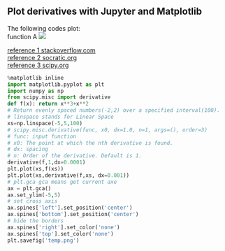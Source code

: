 ## Plot derivatives with Jupyter and Matplotlib

The following codes plot:  
function A <img src="https://render.githubusercontent.com/render/math?math=e^{i \pi} = -1">

[reference 1 stackoverflow.com](https://stackoverflow.com/a/31558968)  
[reference 2 socratic.org](https://socratic.org/questions/how-do-you-find-the-nth-derivative-of-the-function-f-x-x-n)  
[reference 3 scipy.org](https://docs.scipy.org/doc/scipy/reference/generated/scipy.misc.derivative.html)  
```python
%matplotlib inline
import matplotlib.pyplot as plt
import numpy as np
from scipy.misc import derivative
def f(x): return x**3+x**2
# Return evenly spaced numbers(-2,2) over a specified interval(100).
# linspace stands for Linear Space
xs=np.linspace(-5,5,100)
# scipy.misc.derivative(func, x0, dx=1.0, n=1, args=(), order=3)
# func: input function
# x0: The point at which the nth derivative is found.
# dx: spacing
# n: Order of the derivative. Default is 1.
derivative(f,1,dx=0.0001)
plt.plot(xs,f(xs))
plt.plot(xs,derivative(f,xs, dx=0.001))
# plt.gca gca means get current axe
ax = plt.gca()
ax.set_ylim(-5,5)
# set cross axis
ax.spines['left'].set_position('center')
ax.spines['bottom'].set_position('center')
# hide the borders
ax.spines['right'].set_color('none')
ax.spines['top'].set_color('none')
plt.savefig('temp.png')
```
